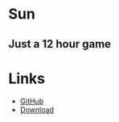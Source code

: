 # Sun

## Just a 12 hour game

# Links
 - [GitHub](https://github.com/MrLimeick/Sun)
 - [Download](https://github.com/MrLimeick/Sun/releases/download/1.0/Sun.zip)
